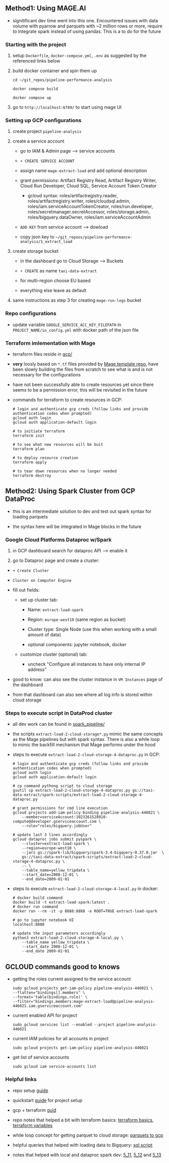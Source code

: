 ## Method1: Using MAGE.AI

* signitificant dev time went into this one. Encountered issues with data volume with pyarrow and parquets with ~2 million rows or more, require to integrate spark instead of using pandas. This is a to do for the future

### Starting with the project 

1. setup `Dockerfile`, `docker-compose.yml`, `.env` as suggested by the referenced links below 

2. build docker container and spin them up 

    ```
    cd ~/git_repos/pipeline-performance-analysis

    docker compose build

    docker compose up
    ```

3. go to `http://localhost:6789/` to start using mage UI

### Setting up GCP configurations 

1. create project `pipeline-analysis`

2. create a service account 

    + go to IAM & Admin page --> service accounts 

    + `+ CREATE SERVICE ACCOUNT`

    + assign name `mage-extract-load` and add optional description 

    + grant permissions: Artifact Registry Read, Artifact Registry Writer, Cloud Run Developer, Cloud SQL, Service Account Token Creator

        - gcloud syntax: roles/artifactregistry.reader, roles/artifactregistry.writer, roles/cloudsql.admin, roles/iam.serviceAccountTokenCreator, roles/run.developer, roles/secretmanager.secretAccessor, roles/storage.admin, roles/bigquery.dataOwner, roles/iam.serviceAccountAdmin

    + `ADD KEY` from service account --> dowload

    + copy json key to `~/git_repoos/pipeline-performance-analysis/1_extract_load`

3. create storage bucket 

    + in the dashboard go to Cloud Storage --> Buckets 

    + `+ CREATE` as name `taxi-data-extract`

    + for multi-region choose EU based

    + everything else leave as default 

4. same instructions as step 3 for creating `mage-run-logs` bucket

### Repo configurations 

* update variable `GOOGLE_SERVICE_ACC_KEY_FILEPATH` in `PROJECT_NAME/io_config.yml` with docker path of the json file 

### Terraform imlementation with Mage

* terraform files reside in [gcp/](gcp/)

* **very** loosly based on `*.tf` files provided by [Mage template repo](https://github.com/mage-ai/mage-ai-terraform-templates), have been slowly building the files from scratch to see what is and is not necessary for the configurations 

* have not been successfully able to create resources yet since there seems to be a permission error, this will be revisited in the future

* commands for terraform to create resources in GCP:

    ```
    # login and authenticate gcp creds (follow links and provide authentication codes when prompted)
    gcloud auth login
    gcloud auth application-default login

    # to initiate terraform 
    terraform init

    # to see what new resources will be buit
    terraform plan

    # to deploy resource creation
    terraform apply

    # to tear down resources when no longer needed 
    terraform destroy
    ```

## Method2: Using Spark Cluster from GCP DataProc

* this is an intermediate solution to dev and test out spark syntax for loading parquets

* the syntax here will be integrated in Mage blocks in the future 

### Google Cloud Platforms Dataproc w/Spark

1. in GCP dashboard search for dataproc API --> enable it

2. go to Dataproc page and create a cluster:

  + `+ Create Cluster`

  + `Cluster on Computer Engine`

  + fill out fields:

    * set up cluster tab:

      - Name: `extract-load-spark`

      - Region: `europe-west10` (same region as bucket)

      - Cluster type: Single Node (use this when working with a small amount of data)

      - optional components: jupyter notebook, docker

    * customize cluster (optional) tab:

      - uncheck "Configure all instances to have only internal IP address"

  + good to know: can also see the cluster instance in `VM Instances` page of the dashboard

  + from that dashboard can also see where all log info is stored within cloud storage

### Steps to execute script in DataProd cluster

* all dev work can be found in [spark_pipeline/](spark_pipeline/)

* the scripts `extract-load-2-cloud-storage*.py` mimic the same concepts as the Mage pipelines but with spark syntax. There is also a while loop to mimic the backfill mechanism that Mage performs under the hood 

* steps to execute `extract-load-2-cloud-storage-4-dataproc.py` in GCP:

    ```
    # login and authenticate gcp creds (follow links and provide authentication codes when prompted)
    gcloud auth login
    gcloud auth application-default login

    # cp command pythong script to cloud storage
    gsutil cp extract-load-2-cloud-storage-4-dataproc.py gs://taxi-data-extract/spark-scripts/extract-load-2-cloud-storage-4-dataproc.py

    # grant permissions for cmd line execution
    gcloud projects add-iam-policy-binding pipeline-analysis-446021 \
        --member=serviceAccount:1023261528910-compute@developer.gserviceaccount.com \
        --role="roles/bigquery.jobUser"

    # update last 3 lines accordingly
    gcloud dataproc jobs submit pyspark \
        --cluster=extract-load-spark \
        --region=europe-west10 \
        --jars gs://spark-lib/bigquery/spark-3.4-bigquery-0.37.0.jar  \
        gs://taxi-data-extract/spark-scripts/extract-load-2-cloud-storage-4-dataproc.py \
        -- \
        --table_name=yellow_tripdata \
        --start_date=2008-12-01 \
        --end_date=2009-01-01
    ```
* steps to execute `extract-load-2-cloud-storage-4-local.py` in docker: 

    ```
    # docker build command 
    docker build -t extract-load-spark:latest .
    # docker run command 
    docker run --rm -it -p 8888:8888 -e ROOT=TRUE extract-load-spark

    # go to jupyter notebook UI
    localhost:8888

    # update the input parameters accordingly
    python3 extract-load-2-cloud-storage-4-local.py \
        --table_name yellow_tripdata \
        --start_date 2008-12-01 \
        --end_date 2009-01-01

    ```

## GCLOUD commands good to knows 

* getting the roles current assigned to the service account

    ```
    sudo gcloud projects get-iam-policy pipeline-analysis-446021 \
    --flatten="bindings[].members" \
    --format='table(bindings.role)' \
    --filter="bindings.members:mage-extract-load@pipeline-analysis-446021.iam.gserviceaccount.com"
    ```

* current enabled API for project 

    ```
    sudo gcloud services list --enabled --project pipeline-analysis-446021
    ```

* current IAM policies for all accounts in project 

    ```
    sudo gcloud projects get-iam-policy pipeline-analysis-446021
    ```

* get list of service accounts 

    ```
    sudo gcloud iam service-accounts list
    ```


### Helpful links

* repo setup [guide](https://docs.mage.ai/production/ci-cd/local-cloud/repository-setup)

* quickstart [guide](https://docs.mage.ai/getting-started/setup) for project setup 

* gcp + terraform [guid](https://docs.mage.ai/production/deploying-to-cloud/gcp/setup)

* repo notes that helped a bit with terraform basics: [terraform basics](https://github.com/gdq12/data-engineering-zoomcamp-2024/tree/main/week1/1_2_gcp_terraform/3_terraform_basics), [terraform variables](https://github.com/gdq12/data-engineering-zoomcamp-2024/tree/main/week1/1_2_gcp_terraform/4_terraform_variables)

* while loop concept for getting parquet to cloud storage: [parquets to gcp](https://github.com/gdq12/data-engineering-zoomcamp-2024/blob/main/week4/4_1a_data_2_gcs/url_2_gcs.py)

* helpful queries that helped with loading data to Bigquery: [sql script](https://github.com/gdq12/data-engineering-zoomcamp-2024/blob/main/week4/4_1a_data_2_gcs/gcs_2_bigquery.sql)

* notes that helped with local and dataproc spark dev: [5_11](https://github.com/gdq12/data-engineering-zoomcamp-2024/tree/main/week5/5_11_create_local_cluster), [5_12](https://github.com/gdq12/data-engineering-zoomcamp-2024/tree/main/week5/5_12_spark_cluster_gcp) and [5_13](https://github.com/gdq12/data-engineering-zoomcamp-2024/tree/main/week5/5_13_spark_dataproc_bigquery)


